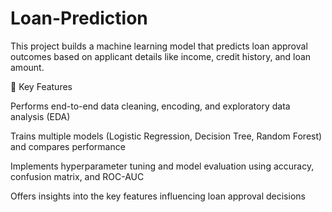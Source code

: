 # Loan-Prediction
This project builds a machine learning model that predicts loan approval outcomes based on applicant details like income, credit history, and loan amount.

🔹 Key Features

Performs end-to-end data cleaning, encoding, and exploratory data analysis (EDA)

Trains multiple models (Logistic Regression, Decision Tree, Random Forest) and compares performance

Implements hyperparameter tuning and model evaluation using accuracy, confusion matrix, and ROC-AUC

Offers insights into the key features influencing loan approval decisions
